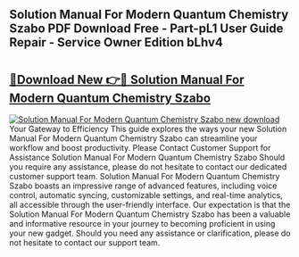## Solution Manual For Modern Quantum Chemistry Szabo PDF Download Free - Part-pL1 User Guide Repair - Service Owner Edition bLhv4

# <h2><a href="http://bc6724.oget.top/?id=Solution+Manual+For+Modern+Quantum+Chemistry+Szabo">🔗Download New 👉🔴 Solution Manual For Modern Quantum Chemistry Szabo</a></h2>

[![Solution Manual For Modern Quantum Chemistry Szabo new download](https://i.imgur.com/5g1atiW.png)](http://bc6724.oget.top/?id=Solution+Manual+For+Modern+Quantum+Chemistry+Szabo)
Your Gateway to Efficiency This guide explores the ways your new Solution Manual For Modern Quantum Chemistry Szabo can streamline your workflow and boost productivity. Please Contact Customer Support for Assistance Solution Manual For Modern Quantum Chemistry Szabo Should you require any assistance, please do not hesitate to contact our dedicated customer support team. Solution Manual For Modern Quantum Chemistry Szabo boasts an impressive range of advanced features, including voice control, automatic syncing, customizable settings, and real-time analytics, all accessible through the user-friendly interface. Our expectation is that the Solution Manual For Modern Quantum Chemistry Szabo has been a valuable and informative resource in your journey to becoming proficient in using your new gadget. Should you need any assistance or clarification, please do not hesitate to contact our support team.
